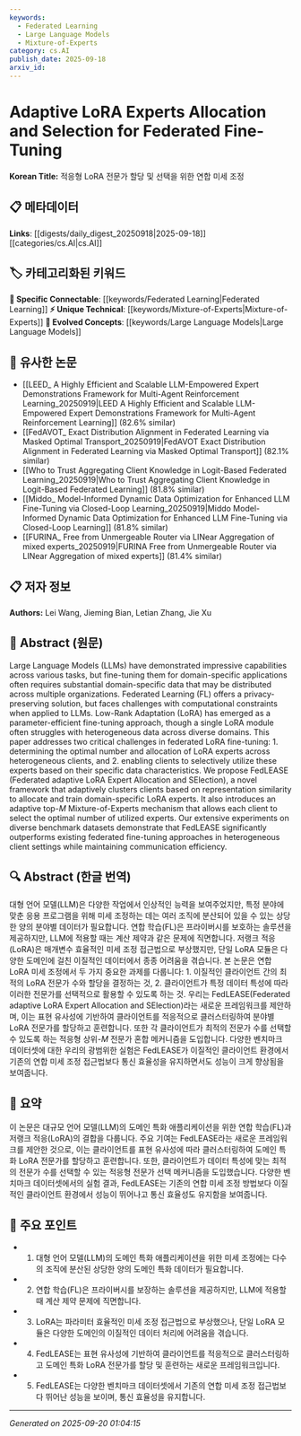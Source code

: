 ```yaml
---
keywords:
  - Federated Learning
  - Large Language Models
  - Mixture-of-Experts
category: cs.AI
publish_date: 2025-09-18
arxiv_id:
---
```


<!-- KEYWORD_LINKING_METADATA:
{
  "processed_timestamp": "2025-09-22 22:40:56.351687",
  "vocabulary_version": "1.0",
  "selected_keywords": [
    "Federated Learning",
    "Large Language Models",
    "Mixture-of-Experts"
  ],
  "rejected_keywords": [
    "Low-Rank Adaptation"
  ],
  "similarity_scores": {
    "Federated Learning": 0.8,
    "Large Language Models": 0.78,
    "Mixture-of-Experts": 0.72
  },
  "extraction_method": "AI_prompt_based",
  "budget_applied": true
}
-->

# Adaptive LoRA Experts Allocation and Selection for Federated Fine-Tuning

**Korean Title:** 적응형 LoRA 전문가 할당 및 선택을 위한 연합 미세 조정

## 📋 메타데이터

**Links**: [[digests/daily_digest_20250918|2025-09-18]]       [[categories/cs.AI|cs.AI]]

## 🏷️ 카테고리화된 키워드
**🔗 Specific Connectable**: [[keywords/Federated Learning|Federated Learning]]
**⚡ Unique Technical**: [[keywords/Mixture-of-Experts|Mixture-of-Experts]]
**🚀 Evolved Concepts**: [[keywords/Large Language Models|Large Language Models]]

## 🔗 유사한 논문
- [[LEED_ A Highly Efficient and Scalable LLM-Empowered Expert Demonstrations Framework for Multi-Agent Reinforcement Learning_20250919|LEED A Highly Efficient and Scalable LLM-Empowered Expert Demonstrations Framework for Multi-Agent Reinforcement Learning]] (82.6% similar)
- [[FedAVOT_ Exact Distribution Alignment in Federated Learning via Masked Optimal Transport_20250919|FedAVOT Exact Distribution Alignment in Federated Learning via Masked Optimal Transport]] (82.1% similar)
- [[Who to Trust Aggregating Client Knowledge in Logit-Based Federated Learning_20250919|Who to Trust Aggregating Client Knowledge in Logit-Based Federated Learning]] (81.8% similar)
- [[Middo_ Model-Informed Dynamic Data Optimization for Enhanced LLM Fine-Tuning via Closed-Loop Learning_20250919|Middo Model-Informed Dynamic Data Optimization for Enhanced LLM Fine-Tuning via Closed-Loop Learning]] (81.8% similar)
- [[FURINA_ Free from Unmergeable Router via LINear Aggregation of mixed experts_20250919|FURINA Free from Unmergeable Router via LINear Aggregation of mixed experts]] (81.4% similar)

## 📋 저자 정보

**Authors:** Lei Wang, Jieming Bian, Letian Zhang, Jie Xu

## 📄 Abstract (원문)

Large Language Models (LLMs) have demonstrated impressive capabilities across
various tasks, but fine-tuning them for domain-specific applications often
requires substantial domain-specific data that may be distributed across
multiple organizations. Federated Learning (FL) offers a privacy-preserving
solution, but faces challenges with computational constraints when applied to
LLMs. Low-Rank Adaptation (LoRA) has emerged as a parameter-efficient
fine-tuning approach, though a single LoRA module often struggles with
heterogeneous data across diverse domains. This paper addresses two critical
challenges in federated LoRA fine-tuning: 1. determining the optimal number and
allocation of LoRA experts across heterogeneous clients, and 2. enabling
clients to selectively utilize these experts based on their specific data
characteristics. We propose FedLEASE (Federated adaptive LoRA Expert Allocation
and SElection), a novel framework that adaptively clusters clients based on
representation similarity to allocate and train domain-specific LoRA experts.
It also introduces an adaptive top-$M$ Mixture-of-Experts mechanism that allows
each client to select the optimal number of utilized experts. Our extensive
experiments on diverse benchmark datasets demonstrate that FedLEASE
significantly outperforms existing federated fine-tuning approaches in
heterogeneous client settings while maintaining communication efficiency.

## 🔍 Abstract (한글 번역)

대형 언어 모델(LLM)은 다양한 작업에서 인상적인 능력을 보여주었지만, 특정 분야에 맞춘 응용 프로그램을 위해 미세 조정하는 데는 여러 조직에 분산되어 있을 수 있는 상당한 양의 분야별 데이터가 필요합니다. 연합 학습(FL)은 프라이버시를 보호하는 솔루션을 제공하지만, LLM에 적용할 때는 계산 제약과 같은 문제에 직면합니다. 저랭크 적응(LoRA)은 매개변수 효율적인 미세 조정 접근법으로 부상했지만, 단일 LoRA 모듈은 다양한 도메인에 걸친 이질적인 데이터에서 종종 어려움을 겪습니다. 본 논문은 연합 LoRA 미세 조정에서 두 가지 중요한 과제를 다룹니다: 1. 이질적인 클라이언트 간의 최적의 LoRA 전문가 수와 할당을 결정하는 것, 2. 클라이언트가 특정 데이터 특성에 따라 이러한 전문가를 선택적으로 활용할 수 있도록 하는 것. 우리는 FedLEASE(Federated adaptive LoRA Expert Allocation and SElection)라는 새로운 프레임워크를 제안하며, 이는 표현 유사성에 기반하여 클라이언트를 적응적으로 클러스터링하여 분야별 LoRA 전문가를 할당하고 훈련합니다. 또한 각 클라이언트가 최적의 전문가 수를 선택할 수 있도록 하는 적응형 상위-$M$ 전문가 혼합 메커니즘을 도입합니다. 다양한 벤치마크 데이터셋에 대한 우리의 광범위한 실험은 FedLEASE가 이질적인 클라이언트 환경에서 기존의 연합 미세 조정 접근법보다 통신 효율성을 유지하면서도 성능이 크게 향상됨을 보여줍니다.

## 📝 요약

이 논문은 대규모 언어 모델(LLM)의 도메인 특화 애플리케이션을 위한 연합 학습(FL)과 저랭크 적응(LoRA)의 결합을 다룹니다. 주요 기여는 FedLEASE라는 새로운 프레임워크를 제안한 것으로, 이는 클라이언트를 표현 유사성에 따라 클러스터링하여 도메인 특화 LoRA 전문가를 할당하고 훈련합니다. 또한, 클라이언트가 데이터 특성에 맞는 최적의 전문가 수를 선택할 수 있는 적응형 전문가 선택 메커니즘을 도입했습니다. 다양한 벤치마크 데이터셋에서의 실험 결과, FedLEASE는 기존의 연합 미세 조정 방법보다 이질적인 클라이언트 환경에서 성능이 뛰어나고 통신 효율성도 유지함을 보여줍니다.

## 🎯 주요 포인트

- 1. 대형 언어 모델(LLM)의 도메인 특화 애플리케이션을 위한 미세 조정에는 다수의 조직에 분산된 상당한 양의 도메인 특화 데이터가 필요합니다.

- 2. 연합 학습(FL)은 프라이버시를 보장하는 솔루션을 제공하지만, LLM에 적용할 때 계산 제약 문제에 직면합니다.

- 3. LoRA는 파라미터 효율적인 미세 조정 접근법으로 부상했으나, 단일 LoRA 모듈은 다양한 도메인의 이질적인 데이터 처리에 어려움을 겪습니다.

- 4. FedLEASE는 표현 유사성에 기반하여 클라이언트를 적응적으로 클러스터링하고 도메인 특화 LoRA 전문가를 할당 및 훈련하는 새로운 프레임워크입니다.

- 5. FedLEASE는 다양한 벤치마크 데이터셋에서 기존의 연합 미세 조정 접근법보다 뛰어난 성능을 보이며, 통신 효율성을 유지합니다.

---

*Generated on 2025-09-20 01:04:15*